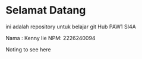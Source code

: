 # Selamat Datang
 ini adalah repository untuk belajar git Hub PAW1 SI4A

Nama : Kenny lie
NPM: 2226240094

Noting to see here
